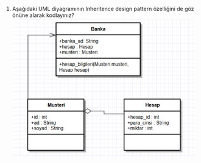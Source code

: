 1. Aşağıdaki UML diyagramının Inheritence design pattern özelliğini de göz önüne alarak kodlayınız?
   <img src="/img/class1.jpg"/>
